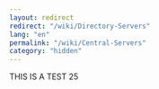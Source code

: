 ```yaml
---
layout: redirect
redirect: "/wiki/Directory-Servers"
lang: "en"
permalink: "/wiki/Central-Servers"
category: "hidden"
---
```

THIS IS A TEST 25
